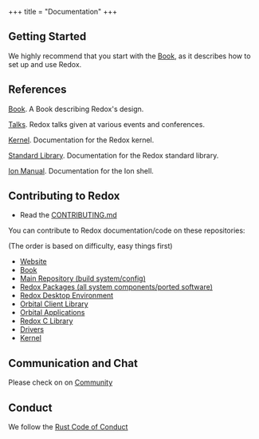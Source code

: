 +++
title = "Documentation"
+++

## Getting Started

We highly recommend that you start with the [Book](https://doc.redox-os.org/book/), as it describes how to set up and use Redox.

## References

[Book](https://doc.redox-os.org/book/). A Book describing Redox's design.

[Talks](/talks/). Redox talks given at various events and conferences.

[Kernel](https://doc.redox-os.org/kernel/kernel/). Documentation for the Redox kernel.

[Standard Library](https://doc.redox-os.org/std/std/). Documentation for the Redox standard library.

[Ion Manual](https://doc.redox-os.org/ion-manual/). Documentation for the Ion shell.

## Contributing to Redox

- Read the [CONTRIBUTING.md](https://gitlab.redox-os.org/redox-os/redox/-/blob/master/CONTRIBUTING.md)

You can contribute to Redox documentation/code on these repositories:

(The order is based on difficulty, easy things first)

- [Website](https://gitlab.redox-os.org/redox-os/website)
- [Book](https://gitlab.redox-os.org/redox-os/book)
- [Main Repository (build system/config)](https://gitlab.redox-os.org/redox-os/redox)
- [Redox Packages (all system components/ported software)](https://gitlab.redox-os.org/redox-os/cookbook)
- [Redox Desktop Environment](https://gitlab.redox-os.org/redox-os/orbital)
- [Orbital Client Library](https://gitlab.redox-os.org/redox-os/orbclient)
- [Orbital Applications](https://gitlab.redox-os.org/redox-os/orbutils)
- [Redox C Library](https://gitlab.redox-os.org/redox-os/relibc)
- [Drivers](https://gitlab.redox-os.org/redox-os/drivers)
- [Kernel](https://gitlab.redox-os.org/redox-os/kernel)

## Communication and Chat

Please check on on [Community](/community/)

## Conduct

We follow the [Rust Code of Conduct](https://www.rust-lang.org/policies/code-of-conduct)
